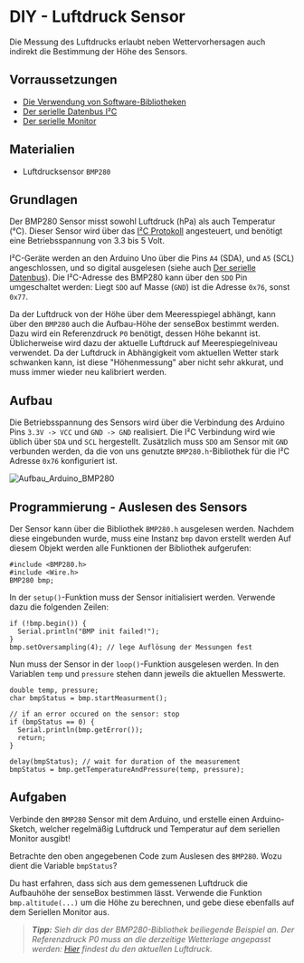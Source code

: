 # DIY - Luftdruck Sensor
Die Messung des Luftdrucks erlaubt neben Wettervorhersagen auch indirekt die Bestimmung der Höhe des Sensors.

## Vorraussetzungen
- [Die Verwendung von Software-Bibliotheken](../../grundlagen/software_libraries.md)
- [Der serielle Datenbus I²C](../../grundlagen/der_serielle_datenbus.md)
- [Der serielle Monitor](../../grundlagen/der_serielle_monitor.md)

## Materialien
- Luftdrucksensor `BMP280`

## Grundlagen

<!--sec data-title="BMP280 Sensor" data-id="grundlagensensor" data-collapse=true ces-->
Der BMP280 Sensor misst sowohl Luftdruck (hPa) als auch Temperatur (°C).
Dieser Sensor wird über das [I²C Protokoll](../../grundlagen/der_serielle_datenbus.md) angesteuert, und benötigt eine Betriebsspannung von 3.3 bis 5 Volt.

I²C-Geräte werden an den Arduino Uno über die Pins `A4` (SDA), und `A5` (SCL) angeschlossen, und so digital ausgelesen (siehe auch [Der serielle Datenbus](../../grundlagen/der_serielle_datenbus.md)).
Die I²C-Adresse des BMP280 kann über den `SDO` Pin umgeschaltet werden:
Liegt `SDO` auf Masse (`GND`) ist die Adresse `0x76`, sonst `0x77`.
<!-- endsec -->

<!--sec data-title="Höhenbestimmung über den Luftdruck" data-id="grundlagenhoehe" data-collapse=true ces-->
Da der Luftdruck von der Höhe über dem Meeresspiegel abhängt, kann über den `BMP280` auch die Aufbau-Höhe der senseBox bestimmt werden. Dazu wird ein Referenzdruck `P0` benötigt, dessen Höhe bekannt ist. Üblicherweise wird dazu der aktuelle Luftdruck auf Meerespiegelniveau verwendet.
Da der Luftdruck in Abhängigkeit vom aktuellen Wetter stark schwanken kann, ist diese "Höhenmessung" aber nicht sehr akkurat, und muss immer wieder neu kalibriert werden.
<!-- endsec -->

## Aufbau
Die Betriebsspannung des Sensors wird über die Verbindung des Arduino Pins `3.3V -> VCC` und `GND -> GND` realisiert.
Die I²C Verbindung wird wie üblich über `SDA` und `SCL` hergestellt.
Zusätzlich muss `SDO` am Sensor mit `GND` verbunden werden, da die von uns genutzte `BMP280.h`-Bibliothek für die I²C Adresse `0x76` konfiguriert ist.

![Aufbau_Arduino_BMP280](https://raw.githubusercontent.com/sensebox/resources/master/images/edu/Aufbau_Arduino_BMP280.png)

## Programmierung - Auslesen des Sensors
Der Sensor kann über die Bibliothek `BMP280.h` ausgelesen werden.
Nachdem diese eingebunden wurde, muss eine Instanz `bmp` davon erstellt werden
Auf diesem Objekt werden alle Funktionen der Bibliothek aufgerufen:

```arduino
#include <BMP280.h>
#include <Wire.h>
BMP280 bmp;
```

In der `setup()`-Funktion muss der Sensor initialisiert werden. Verwende dazu die folgenden Zeilen:

```arduino
if (!bmp.begin()) {
  Serial.println("BMP init failed!");
}
bmp.setOversampling(4); // lege Auflösung der Messungen fest
```

Nun muss der Sensor in der `loop()`-Funktion ausgelesen werden.
In den Variablen `temp` und `pressure` stehen dann jeweils die aktuellen Messwerte.

```arduino
double temp, pressure;
char bmpStatus = bmp.startMeasurment();

// if an error occured on the sensor: stop
if (bmpStatus == 0) {
  Serial.println(bmp.getError());
  return;
}

delay(bmpStatus); // wait for duration of the measurement
bmpStatus = bmp.getTemperatureAndPressure(temp, pressure);
```

## Aufgaben

<!--sec data-title="Aufgabe 1" data-id="aufg1" data-collapse=true ces-->
Verbinde den `BMP280` Sensor mit dem Arduino, und erstelle einen Arduino-Sketch, welcher regelmäßig Luftdruck und Temperatur auf dem seriellen Monitor ausgibt!
<!-- endsec -->

<!--sec data-title="Aufgabe 2" data-id="aufg2" data-collapse=true ces-->
Betrachte den oben angegebenen Code zum Auslesen des `BMP280`.
Wozu dient die Variable `bmpStatus`?
<!-- endsec -->

<!--sec data-title="Aufgabe 3" data-id="aufg3" data-collapse=true ces-->
Du hast erfahren, dass sich aus dem gemessenen Luftdruck die Aufbauhöhe der senseBox bestimmen lässt.
Verwende die Funktion `bmp.altitude(...)` um die Höhe zu berechnen, und gebe diese ebenfalls auf dem Seriellen Monitor aus.

> ***Tipp:*** *Sieh dir das der BMP280-Bibliothek beiliegende Beispiel an. Der Referenzdruck P0 muss an die derzeitige Wetterlage angepasst werden: [Hier](https://www.meteoblue.com/en/weather/webmap/index/?variable=mslp_pressure&level=surface&lines=none) findest du den aktuellen Luftdruck.*
<!-- endsec -->
